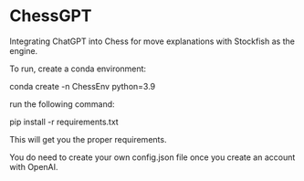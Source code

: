 # ChessGPT
Integrating ChatGPT into Chess for move explanations with Stockfish as the engine.

To run, create a conda environment:

conda create -n ChessEnv python=3.9

run the following command:

pip install -r requirements.txt

This will get you the proper requirements.

You do need to create your own config.json file once you create an account with OpenAI.
